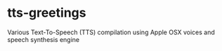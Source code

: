 # tts-greetings
Various Text-To-Speech (TTS) compilation using Apple OSX voices and speech synthesis engine
